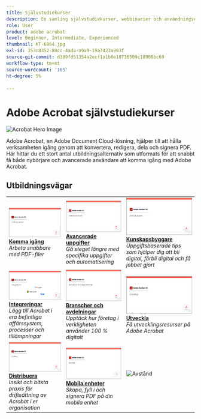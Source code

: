 ```yaml
---
title: Självstudiekurser
description: En samling självstudiekurser, webbinarier och användningsexempel för Adobe Acrobat DC
role: User
product: adobe acrobat
level: Beginner, Intermediate, Experienced
thumbnail: KT-6864.jpg
exl-id: 353c8352-88cc-4ada-a9a9-19a7423a993f
source-git-commit: d389fd51354a2ecf1a1b0e10716509c18966bc69
workflow-type: tm+mt
source-wordcount: '165'
ht-degree: 5%

---
```


# Adobe Acrobat självstudiekurser

![Acrobat Hero Image](assets/Hero_Acrobat.jpg)

Adobe Acrobat, en Adobe Document Cloud-lösning, hjälper till att hålla verksamheten igång genom att konvertera, redigera, dela och signera PDF. Här hittar du ett stort antal utbildningsalternativ som utformats för att snabbt få både nybörjare och avancerade användare att komma igång med Adobe Acrobat.

## Utbildningsvägar

<table style="table-layout:fixed">
<tr>
  <td>
    <a href="getting-started/getting-started-overview.md">
      <img alt="Komma igång" src="assets/acrobat_title_getting_started.png" />
    </a>
    <div>
    <a href="getting-started/getting-started-overview.md"><strong>Komma igång</strong></a>
    </div>
    <em>Arbeta snabbare med PDF-filer</em>
    <br>
  </td>
  <td>
    <a href="advanced-tasks/advanced-tasks-overview.md">
      <img alt="Avancerade uppgifter" src="assets/acrobat_title_advanced_tasks.png" />
    </a>
    <div>
    <a href="advanced-tasks/advanced-tasks-overview.md"><strong>Avancerade uppgifter</strong></a>
    </div>
    <em>Gå steget längre med specifika uppgifter och automatisering</em>
    <br>
  </td>
  <td>
    <a href="skill-builder/skill-builder-overview.md">
      <img alt="Kunskapsbyggaren" src="assets/acrobat_title_skill_builder.png" />
    </a>
    <div>
    <a href="skill-builder/skill-builder-overview.md"><strong>Kunskapsbyggare</strong></a>
    </div>
    <em>Uppgiftsbaserade tips som hjälper dig att bli digital, förbli digital och få jobbet gjort</em>
    <br>
  </td>
</tr>
<tr>
  <td>
    <a href="integrate/integrate-overview.md">
      <img alt="Integreringar" src="assets/acrobat_title_integrate.png" />
    </a>
    <div>
    <a href="integrate/integrate-overview.md"><strong>Integreringar</strong></a>
    </div>
    <em>Lägg till Acrobat i era befintliga affärssystem, processer och tillämpningar</em>
    <br>
  </td>
  <td>
    <a href="industry/industry-overview.md">
      <img alt="Branscher och avdelningar" src="assets/acrobat_title_industry.png" />
    </a>
    <div>
    <a href="industry/industry-overview.md"><strong>Branscher och avdelningar</strong></a>
    </div>
    <em>Upptäck hur företag i verkligheten använder 100 % digitalt</em>
    <br>
  </td>  
  <td>
    <a href="develop/develop-overview.md">
      <img alt="Utveckla" src="assets/acrobat_title_develop.png" />
    </a>
    <div>
    <a href="develop/develop-overview.md"><strong>Utveckla</strong></a>
    </div>
    <em>Få utvecklingsresurser på Adobe Acrobat</em>
    <br>
  </td>
</tr>
<tr>
  <td>
    <a href="deploy/deploy-overview.md">
      <img alt="Distribuera" src="assets/acrobat_title_deploy.png" />
    </a>
    <div>
    <a href="deploy/deploy-overview.md"><strong>Distribuera</strong></a>
    </div>
    <em>Insikt och bästa praxis för driftsättning av Acrobat i er organisation</em>
    <br>
  </td>
  <td>
    <a href="mobile/mobile-overview.md">
      <img alt="Mobila enheter" src="assets/acrobat_title_mobile.png" />
    </a>
    <div>
    <a href="mobile/mobile-overview.md"><strong>Mobila enheter</strong></a>
    </div>
    <em>Skapa, fyll i och signera PDF på din mobila enhet</em>
    <br>
  </td>  
  <td>
   <img alt="Avstånd" src="assets/Whitespacer.png" />
    <div>
    <br>
  </td>
</tr>
</table>
